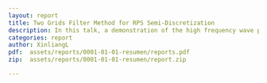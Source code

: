 ```yaml
---
layout: report
title: Two Grids Filter Method for RPS Semi-Discretization
description: In this talk, a demonstration of the high frequency wave packet behaviour using RPS semi-discretization to solve 1-d wave equation will be done. Since this numerical scheme captures the dispersion relation accurately on low frequency, it is natural to implement this method with the aid of two grids filter method. Numerical results and theoretically tools will be discussed.
categories: report
author: XinliangL
pdf:  assets/reports/0001-01-01-resumen/reports.pdf
zip:  assets/reports/0001-01-01-resumen/report.zip

---
```

